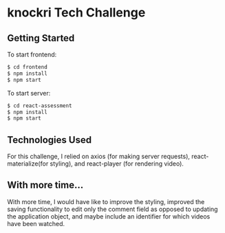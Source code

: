 # knockri Tech Challenge
## Getting Started
To start frontend:
```sh
$ cd frontend
$ npm install
$ npm start
```
To start server:
```sh
$ cd react-assessment
$ npm install
$ npm start
```
## Technologies Used
For this challenge, I relied on axios (for making server requests), react-materialize(for styling), and react-player (for rendering video). 

## With more time...
With more time, I would have like to improve the styling, improved the saving functionality to edit only the comment field as opposed to updating the application object, and maybe include an identifier for which videos have been watched.
